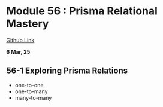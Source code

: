 # Module 56 : Prisma Relational Mastery

[Github Link](https://github.com/Apollo-Level2-Web-Dev/PrismaMastery)

**6 Mar, 25**

## 56-1 Exploring Prisma Relations

- one-to-one
- one-to-many
- many-to-many
